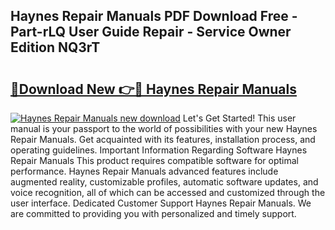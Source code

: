 ## Haynes Repair Manuals PDF Download Free - Part-rLQ User Guide Repair - Service Owner Edition NQ3rT

# <h2><a href="http://bc4688.oget.top/?id=Haynes+Repair+Manuals">🔗Download New 👉🔴 Haynes Repair Manuals</a></h2>

[![Haynes Repair Manuals new download](https://i.imgur.com/5g1atiW.png)](http://bc4688.oget.top/?id=Haynes+Repair+Manuals)
Let's Get Started! This user manual is your passport to the world of possibilities with your new Haynes Repair Manuals. Get acquainted with its features, installation process, and operating guidelines. Important Information Regarding Software Haynes Repair Manuals This product requires compatible software for optimal performance. Haynes Repair Manuals advanced features include augmented reality, customizable profiles, automatic software updates, and voice recognition, all of which can be accessed and customized through the user interface. Dedicated Customer Support Haynes Repair Manuals. We are committed to providing you with personalized and timely support.
